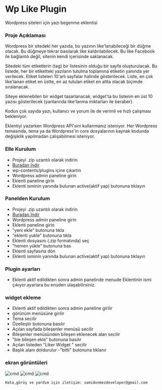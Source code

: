 # Wp Like Plugin
Wordpress siteleri için yazı begenme eklentisi

### Proje Açıklaması
Wordpress bir sitedeki her yazıda, bu yazının like'lanabileceği bir
düğme olacak. Bu düğmeye tekrar basılarak like kaldırılabilecek. Bu
like Facebook ile bağlantılı değil, sitenin kendi içerisinde saklanacak.

Sitedeki tüm etiketlerin (tag) bir listesinin olduğu bir sayfa
oluşturulacak. Bu listede, her bir etiketteki yazıların tutulma
toplamına etiketin yanında yer verilecek. Etiket listeleri 10'arlı
sayfalar halinde gösterilecek. Liste, en çok like'lanan etiket en
üstte, en az tutulan etiket en altta olacak biçimde sıralanacak.

Siteye eklenebilen bir widget tasarlanacak, widget'ta bu listenin en
üst 10 yazısı gösterilecek (yanlarında like'lanma miktarları ile
beraber).

Kodun çok sayıda yazı, kullanıcı ve yorum ile de verimli ve hızlı
çalışması bekleniyor.

Eklentiyi yazarken Wordpress API'sini kullanmanız isteniyor. Her
Wordpress temasında, tema ya da Wordpress'in core dosyalarının kaynak
kodunda değişiklik yapılmadan çalışabilmesi isteniyor.
### Elle Kurulum
- Projeyi .zip uzantılı olarak indirin 
- [Buradan İndir](https://github.com/Sami-donmez/wp-like-plugin/archive/0,1.zip)
- wp-contents/plugins içine çıkartın
- Wordpress admin paneline girin
- Eklenti paneline girin
- Eklenti isminin yanında bulunan active(aktif yap) butonuna tıklayın

### Panelden Kurulum
- Projeyi .zip uzantılı olarak indirin 
- [Buradan İndir](https://github.com/Sami-donmez/wp-like-plugin/archive/0,1.zip)
- Wordpress admin paneline girin
- Eklenti paneline girin
- "yeni ekle" butonuna tıkla
- "eklenti yukle" butonuna tıkla
- Eklenti dosyasını (.zip formatında) seç
- "hemen yükle" butonuna bas
- Eklenti sayfasına dön
- Eklenti isminin yanında bulunan active(aktif yap) butonuna tıklayın

### Plugin ayarları
- Eklenti aktif edildikten sonra admin panelinde menude Eklentinin ismi çıkıyor.ayarlara bu enuden ulaşabilirsiniz.

### widget ekleme
- Eklenti aktif edildikten sonra admin paneline girilir
- görünüm menüsüne girilir
- Tema secilir
- Özelleştir butonuna basılır
- Açılan sayfada bileşenler menüsü secilir
- Bileşenler menüsünden bileşen eklenecek alan secilir
- "bie bileşen ekle" butonuna basılır
- Açılan listeden "Liker Widget " secilir
- Başlık alanı doldurulur
-"bitti" butonuna tıklanır

### ekran görüntüleri
![cmd](https://i.resimyukle.xyz/7dx6N8.png)
![cmd](https://i.resimyukle.xyz/GbONOV.png)
![cmd](https://i.resimyukle.xyz/9zNAzc.png)

`Hata,görüş ve yardım için iletişim: samidonmezdeveloper@gmail.com`
